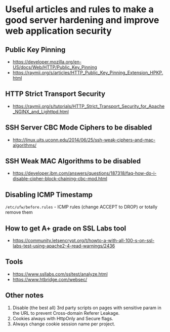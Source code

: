 # Useful articles and rules to make a good server hardening and improve web application security
## Public Key Pinning
- https://developer.mozilla.org/en-US/docs/Web/HTTP/Public_Key_Pinning
- https://raymii.org/s/articles/HTTP_Public_Key_Pinning_Extension_HPKP.html

## HTTP Strict Transport Security
- https://raymii.org/s/tutorials/HTTP_Strict_Transport_Security_for_Apache_NGINX_and_Lighttpd.html

## SSH Server CBC Mode Ciphers to be disabled
- http://linux.uits.uconn.edu/2014/06/25/ssh-weak-ciphers-and-mac-algorithms/

## SSH Weak MAC Algorithms to be disabled
- https://developer.ibm.com/answers/questions/187318/faq-how-do-i-disable-cipher-block-chaining-cbc-mod.html

## Disabling ICMP Timestamp
```/etc/ufw/before.rules``` - ICMP rules (change ACCEPT to DROP) or totally remove them

## How to get A+ grade on SSL Labs tool
- https://community.letsencrypt.org/t/howto-a-with-all-100-s-on-ssl-labs-test-using-apache2-4-read-warnings/2436

## Tools
- https://www.ssllabs.com/ssltest/analyze.html
- https://www.htbridge.com/websec/

## Other notes
1. Disable (the best all) 3rd party scripts on pages with sensitive param in the URL to prevent Cross-domain Referer Leakage.
2. Cookies always with HttpOnly and Secure flags.
3. Always change cookie session name per project.
